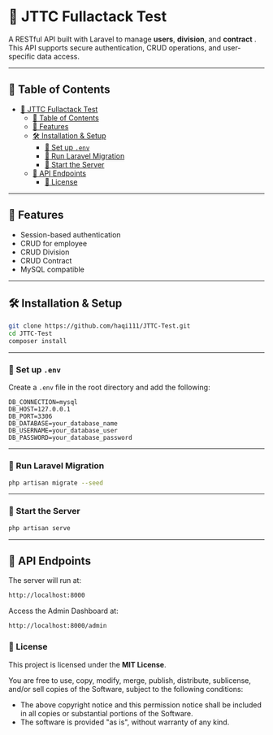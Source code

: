 # 🛒 JTTC Fullactack Test

A RESTful API built with Laravel to manage **users**, **division**, and **contract** . This API supports secure authentication, CRUD operations, and user-specific data access.

---

## 📑 Table of Contents

- [🛒 JTTC Fullactack Test](#-jttc-fullactack-test)
  - [📑 Table of Contents](#-table-of-contents)
  - [🚀 Features](#-features)
  - [🛠️ Installation \& Setup](#️-installation--setup)
    - [📄 Set up `.env`](#-set-up-env)
    - [🧱 Run Laravel Migration](#-run-laravel-migration)
    - [🚀 Start the Server](#-start-the-server)
  - [📡 API Endpoints](#-api-endpoints)
    - [📘 License](#-license)
      

---

## 🚀 Features

- Session-based authentication
- CRUD for employee
- CRUD Division
- CRUD Contract
- MySQL compatible

---

## 🛠️ Installation & Setup

```bash
git clone https://github.com/haqi111/JTTC-Test.git
cd JTTC-Test
composer install
```

---

### 📄 Set up `.env`

Create a `.env` file in the root directory and add the following:

```env
DB_CONNECTION=mysql
DB_HOST=127.0.0.1
DB_PORT=3306
DB_DATABASE=your_database_name
DB_USERNAME=your_database_user
DB_PASSWORD=your_database_password
```

---

### 🧱 Run Laravel Migration

```bash
php artisan migrate --seed
```

---

### 🚀 Start the Server

```bash
php artisan serve
```

---
## 📡 API Endpoints

The server will run at:
```bash
http://localhost:8000
```

Access the Admin Dashboard at:
```bash
http://localhost:8000/admin
```



### 📘 License

This project is licensed under the **MIT License**.

You are free to use, copy, modify, merge, publish, distribute, sublicense, and/or sell copies of the Software, subject to the following conditions:

- The above copyright notice and this permission notice shall be included in all copies or substantial portions of the Software.
- The software is provided "as is", without warranty of any kind.






